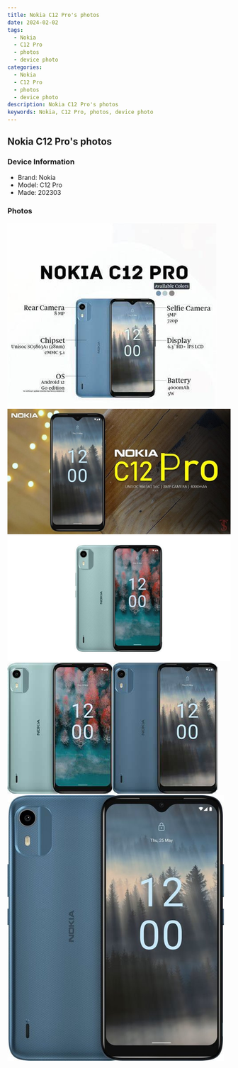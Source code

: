 ```yaml
---
title: Nokia C12 Pro's photos
date: 2024-02-02
tags: 
  - Nokia
  - C12 Pro
  - photos
  - device photo
categories: 
  - Nokia
  - C12 Pro
  - photos
  - device photo
description: Nokia C12 Pro's photos
keywords: Nokia, C12 Pro, photos, device photo
---
```


## Nokia C12 Pro's photos

### Device Information

- Brand: Nokia
- Model: C12 Pro
- Made: 202303

### Photos

![/images/best-assets/devices/nokia/nokia-c12-pro/1.jpg](/images/best-assets/devices/nokia/nokia-c12-pro/1.jpg)
![/images/best-assets/devices/nokia/nokia-c12-pro/2.jpg](/images/best-assets/devices/nokia/nokia-c12-pro/2.jpg)
![/images/best-assets/devices/nokia/nokia-c12-pro/3.jpg](/images/best-assets/devices/nokia/nokia-c12-pro/3.jpg)
![/images/best-assets/devices/nokia/nokia-c12-pro/4.jpg](/images/best-assets/devices/nokia/nokia-c12-pro/4.jpg)
![/images/best-assets/devices/nokia/nokia-c12-pro/5.jpg](/images/best-assets/devices/nokia/nokia-c12-pro/5.jpg)
